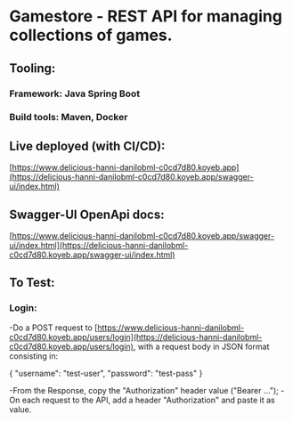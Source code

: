 # Gamestore - REST API for managing collections of games.

## Tooling:
### Framework: Java Spring Boot
### Build tools: Maven, Docker

## Live deployed (with CI/CD):
[https://www.delicious-hanni-danilobml-c0cd7d80.koyeb.app](https://delicious-hanni-danilobml-c0cd7d80.koyeb.app/swagger-ui/index.html)

## Swagger-UI OpenApi docs:
[https://www.delicious-hanni-danilobml-c0cd7d80.koyeb.app/swagger-ui/index.html](https://delicious-hanni-danilobml-c0cd7d80.koyeb.app/swagger-ui/index.html)

## To Test:
### Login:
-Do a POST request to [https://www.delicious-hanni-danilobml-c0cd7d80.koyeb.app/users/login](https://delicious-hanni-danilobml-c0cd7d80.koyeb.app/users/login), with a request body in JSON format consisting in: 

{
    "username": "test-user",
    "password": "test-pass"
}

-From the Response, copy the "Authorization" header value ("Bearer ...");
-On each request to the API, add a header "Authorization" and paste it as value.

